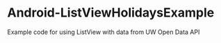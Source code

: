 Android-ListViewHolidaysExample
===============================

Example code for using ListView with data from UW Open Data API